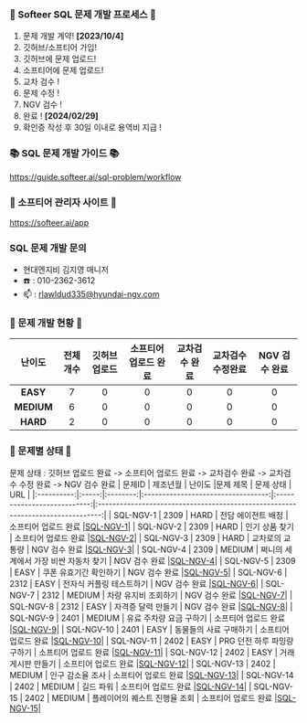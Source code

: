 ### 💚 Softeer SQL 문제 개발 프로세스 💚
1. 문제 개발 계약!   **[2023/10/4]**
2. 깃허브/소프티어 가입!
3. 깃허브에 문제 업로드!
4. 소프티어에 문제 업로드!
5. 교차 검수 !
6. 문제 수정 !
7. NGV 검수 !
8. 완료 !  **[2024/02/29]**
9. 확인증 작성 후 30일 이내로 용역비 지급 ! 

### 📚 SQL 문제 개발 가이드 📚
https://guide.softeer.ai/sql-problem/workflow

### 🌼 소프티어 관리자 사이트 🌼
https://softeer.ai/app
  
### SQL 문제 개발 문의 
- 현대엔지비 김지영 매니저 
- ☎️ : 010-2362-3612
- 📫 : rlawldud335@hyundai-ngv.com

### 📍 문제 개발 현황 📍
| 난이도  | 전체 개수 | 깃허브 업로드 | 소프티어 업로드 완료  | 교차검수 완료 | 교차검수 수정완료 | NGV 검수 완료 |
|:------------:|:-----:|:------------:|:---------------:|:------------:|:------------:|:-------------:|
| **EASY**    |   7    |      0       |       0       |      0       |       0        |       0        |
| **MEDIUM**  |   6    |     0         |       0       |      0       |       0        |       0        |
| **HARD**    |    2   |      0        |       0        |      0       |       0       |       0        |

### 📌 문제별 상태 📌
문제 상태 : 깃허브 업로드 완료 -> 소프티어 업로드 완료 -> 교차검수 완료 -> 교차검수 수정 완료 -> NGV 검수 완료
| 문제ID  | 제조년월 | 난이도 |문제 제목 | 문제 상태 | URL | 
|:----------:|:-----:|:--------:|:----------------------------------:|:---------------------------:|:-------------------------------------------------------------------------------:|
| SQL-NGV-1 | 2309 | HARD      |   전담 에이전트 배정  |     소프티어 업로드 완료     |[SQL-NGV-1](https://github.com/Softeer-Problems-NGV/SQL-NGV-1)|
| SQL-NGV-2 | 2309  |  HARD    |   인기 상품 찾기               |     소프티어 업로드 완료     |[SQL-NGV-2](https://github.com/Softeer-Problems-NGV/SQL-NGV-2)|
| SQL-NGV-3 |  2309 |  HARD  |   교차로의 교통량                    |     NGV 검수 완료     |[SQL-NGV-3](https://github.com/Softeer-Problems-NGV/SQL-NGV-3)|
| SQL-NGV-4 | 2309  |  MEDIUM  |   쩌니의 세계에서 가장 비싼 자동차 찾기                   |    NGV 검수 완료     |[SQL-NGV-4](https://github.com/Softeer-Problems-NGV/SQL-NGV-4)|
| SQL-NGV-5 | 2309  |  EASY  |  쿠폰 유효기간 확인하기                 |     NGV 검수 완료     |[SQL-NGV-5](https://github.com/Softeer-Problems-NGV/SQL-NGV-5)|
| SQL-NGV-6 | 2312  |  EASY  |  전자식 커플링 테스트하기                         |     NGV 검수 완료     |[SQL-NGV-6](https://github.com/Softeer-Problems-NGV/SQL-NGV-6)|
| SQL-NGV-7 | 2312  |  MEDIUM    |  차량 유지비 조회하기                     |     NGV 검수 완료     |[SQL-NGV-7](https://github.com/Softeer-Problems-NGV/SQL-NGV-7)|
| SQL-NGV-8 | 2312  |  EASY    |   자격증 달력 만들기                       |   NGV 검수 완료     |[SQL-NGV-8](https://github.com/Softeer-Problems-NGV/SQL-NGV-8)|
| SQL-NGV-9 | 2401  |  MEDIUM    |   유료 주차량 요금 구하기                       |    소프티어 업로드 완료     |[SQL-NGV-9](https://github.com/Softeer-Problems-NGV/SQL-NGV-9)|
| SQL-NGV-10 | 2401  |  EASY    |  동물들의 사료 구매하기                        |    소프티어 업로드 완료     |[SQL-NGV-10](https://github.com/Softeer-Problems-NGV/SQL-NGV-10)|
| SQL-NGV-11 | 2402  |  EASY    |  PRG 던전 하루 파밍량 구하기                        |    소프티어 업로드 완료     |[SQL-NGV-11](https://github.com/Softeer-Problems-NGV/SQL-NGV-11)|
| SQL-NGV-12 | 2402  |  EASY    |  거래 게시판 만들기                        |    소프티어 업로드 완료     |[SQL-NGV-12](https://github.com/Softeer-Problems-NGV/SQL-NGV-12)|
| SQL-NGV-13 | 2402  |  MEDIUM    |  인구 감소율 조사                        |    소프티어 업로드 완료     |[SQL-NGV-13](https://github.com/Softeer-Problems-NGV/SQL-NGV-13)|
| SQL-NGV-14 | 2402  |  MEDIUM    | 길드 파워                        |    소프티어 업로드 완료     |[SQL-NGV-14](https://github.com/Softeer-Problems-NGV/SQL-NGV-14)|
| SQL-NGV-15 | 2402  |  MEDIUM    |  플레이어의 퀘스트 진행율 조회                        |    소프티어 업로드 완료     |[SQL-NGV-15](https://github.com/Softeer-Problems-NGV/SQL-NGV-15)|
